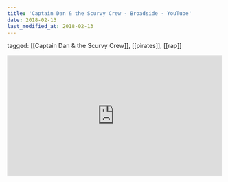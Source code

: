 ```yaml
---
title: 'Captain Dan & the Scurvy Crew - Broadside - YouTube'
date: 2018-02-13
last_modified_at: 2018-02-13
---
```

tagged: [[Captain Dan & the Scurvy Crew]], [[pirates]], [[rap]]
<iframe allow="accelerometer; autoplay; clipboard-write; encrypted-media; gyroscope; picture-in-picture" allowfullscreen="" frameborder="0" height="281" id="youtube_iframe" src="https://www.youtube.com/embed/fkZ7V8LYFaM?feature=oembed&amp;enablejsapi=1&amp;origin=https://safe.txmblr.com&amp;wmode=opaque" width="500"></iframe>
